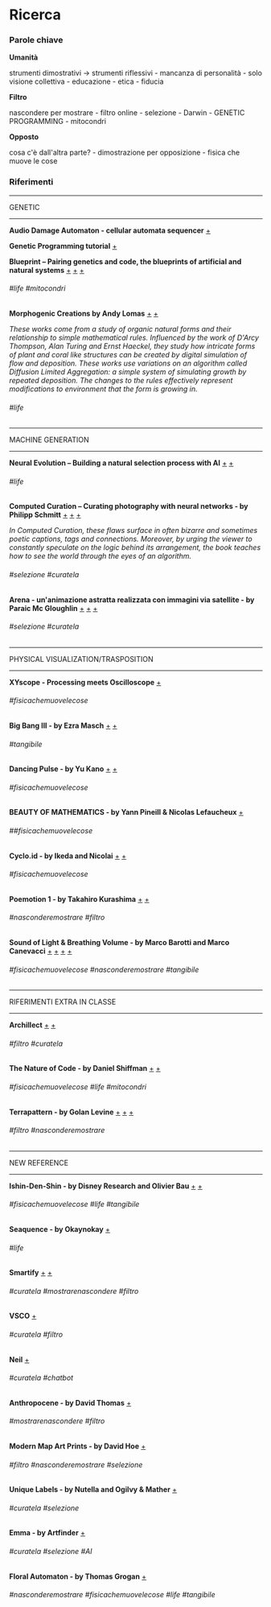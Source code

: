 # Ricerca

### Parole chiave

**Umanità**

strumenti dimostrativi -> strumenti riflessivi - mancanza di personalità - solo visione collettiva - educazione - etica - fiducia

**Filtro**

nascondere per mostrare - filtro online - selezione - Darwin - GENETIC PROGRAMMING - mitocondri

**Opposto**

cosa c'è dall'altra parte? - dimostrazione per opposizione - fisica che muove le cose

### Riferimenti

--------------------

GENETIC

--------------------

**Audio Damage Automaton - cellular automata sequencer** [+](https://www.audiodamage.com/collections/software/products/ad020-automaton)

**Genetic Programming tutorial** [+](http://geneticprogramming.com/tutorial/)

**Blueprint – Pairing genetics and code, the blueprints of artificial and natural systems**
[+](https://uva.co.uk/works/blueprint)
[+](http://www.creativeapplications.net/processing/blueprint-uva/)
[+](https://vimeo.com/166428169)

###### #life #mitocondri

**Morphogenic Creations by Andy Lomas**
[+](http://www.andylomas.com/)
[+](https://vimeo.com/channels/andylomas/videos)

*These works come from a study of organic natural forms and their relationship to simple mathematical rules. Influenced by the work of D'Arcy Thompson, Alan Turing and Ernst Haeckel, they study how intricate forms of plant and coral like structures can be created by digital simulation of flow and deposition. These works use variations on an algorithm called Diffusion Limited Aggregation: a simple system of simulating growth by repeated deposition. The changes to the rules effectively represent modifications to environment that the form is growing in.*

###### #life

--------------------

MACHINE GENERATION

--------------------

**Neural Evolution – Building a natural selection process with AI**
[+](http://www.creativeapplications.net/news/neural-evolution-building-a-natural-selection-process-with-ai/)
[+](https://vimeo.com/176736676)
###### #life 


**Computed Curation – Curating photography with neural networks - by Philipp Schmitt**
[+](https://philippschmitt.com/projects/computed-curation)
[+](http://www.creativeapplications.net/js/computed-curation-curating-photography-with-neural-networks/)
[+](https://vimeo.com/225081193)

*In Computed Curation, these flaws surface in often bizarre and sometimes poetic captions, tags and connections. Moreover, by urging the viewer to constantly speculate on the logic behind its arrangement, the book teaches how to see the world through the eyes of an algorithm.*
###### #selezione #curatela

**Arena - un'animazione astratta realizzata con immagini via satellite - by Paraic Mc Gloughlin**
[+](https://www.frizzifrizzi.it/2018/03/23/arena-unanimazione-astratta-realizzata-con-le-immagini-via-satellite/)
[+](https://vimeo.com/259989412)
[+](https://paraicmcgloughlin.com/)
###### #selezione #curatela

--------------------

PHYSICAL VISUALIZATION/TRASPOSITION

--------------------

**XYscope - Processing meets Oscilloscope**
[+](https://vimeo.com/226597331)
###### #fisicachemuovelecose

**Big Bang III - by Ezra Masch**
[+](https://vimeo.com/122381343)
[+](http://ezramasch.com/)
###### #tangibile

**Dancing Pulse - by Yu Kano**
[+](https://vimeo.com/104934904)
[+](https://www.behance.net/gallery/19629677/Dancing-Pulse)
###### #fisicachemuovelecose

**BEAUTY OF MATHEMATICS - by Yann Pineill & Nicolas Lefaucheux**
[+](https://vimeo.com/77330591)
###### ##fisicachemuovelecose

**Cyclo.id - by Ikeda and Nicolai**
[+](https://vimeo.com/73860675)
[+](http://www.ryojiikeda.com/project/cyclo/)
###### #fisicachemuovelecose

**Poemotion 1 - by Takahiro Kurashima**
[+](https://vimeo.com/57457657)
[+](http://www.takahirokurashima.com/)
###### #nasconderemostrare #filtro

**Sound of Light & Breathing Volume - by Marco Barotti and Marco Canevacci**
[+](http://www.everydaylistening.com/articles/2015/1/28/sound-of-light.html)
[+](http://www.everydaylistening.com/articles/2015/10/28/breathing-volume.html)
[+](https://vimeo.com/142776337)
[+](https://vimeo.com/110137909)
###### #fisicachemuovelecose #nasconderemostrare #tangibile

--------------------

RIFERIMENTI EXTRA IN CLASSE

--------------------

**Archillect**
[+](https://twitter.com/archillect)
[+](http://archillect.com/)

###### #filtro #curatela

**The Nature of Code - by Daniel Shiffman**
[+](http://natureofcode.com/)
[+](https://github.com/shiffman/The-Nature-of-Code-Examples-p5.js)

###### #fisicachemuovelecose #life #mitocondri

**Terrapattern - by Golan Levine**
[+](http://www.terrapattern.com/)
[+](http://www.flong.com/projects/terrapattern/)
[+](https://vimeo.com/220039493)

###### #filtro #nasconderemostrare

--------------------

NEW REFERENCE

--------------------

**Ishin-Den-Shin - by Disney Research and Olivier Bau**
[+](http://www.olivierbau.com/ishindenshin.php)
[+](https://www.youtube.com/watch?v=Iw1FhmY1sIU)

###### #fisicachemuovelecose #life #tangibile

**Seaquence - by Okaynokay**
[+](http://www.creativeapplications.net/cinder/seaquence-growin-groove-in-a-petri-dish/)

###### #life

**Smartify**
[+](https://smartify.org/)
[+](http://www.alphr.com/artificial-intelligence/1005459/smartify-wants-to-build-an-ai-art-curator)

###### #curatela #mostrarenascondere #filtro

**VSCO**
[+](https://www.psfk.com/2017/06/ai-responds-photography-human-curator.html)

###### #curatela #filtro

**Neil**
[+](https://chatbotslife.com/introducing-neil-the-personal-curator-ai-3e88711b759)

###### #curatela #chatbot

**Anthropocene - by David Thomas**
[+](https://www.designboom.com/art/anthropocene-google-maps-reinterpreted-as-persian-rugs/)

###### #mostrarenascondere #filtro

**Modern Map Art Prints - by David Hoe**
[+](http://www.creativeapplications.net/js/modern-map-art-deconstructing-filling-and-restitching-maps/)

###### #filtro #nasconderemostrare #selezione

**Unique Labels - by Nutella and Ogilvy & Mather**
[+](https://www.psfk.com/2017/06/an-algorithm-designed-millions-of-unique-labels-for-nutella-jars.html)

###### #curatela #selezione

**Emma - by Artfinder**
[+](https://www.artfinder.com/press/press-release/emma/download/)

###### #curatela #selezione #AI

**Floral Automaton - by Thomas Grogan**
[+](http://www.creativeapplications.net/arduino-2/floral-automaton-digital-growth-with-physical-adaptation/)

###### #nasconderemostrare #fisicachemuovelecose #life #tangibile


